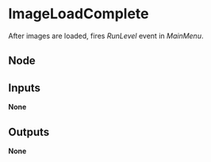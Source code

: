 # ImageLoadComplete
After images are loaded, fires *RunLevel* event in *MainMenu*.

## Node

## Inputs
**None**

## Outputs
**None**